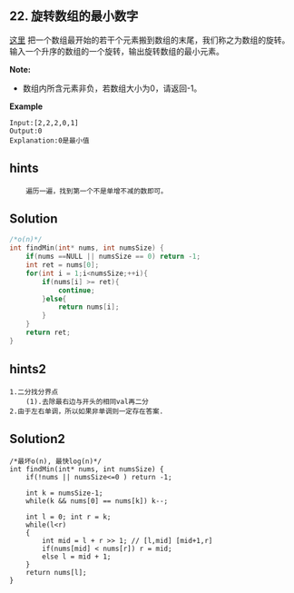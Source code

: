 ## 22. 旋转数组的最小数字
[这里](https://www.acwing.com/problem/content/20/)
把一个数组最开始的若干个元素搬到数组的末尾，我们称之为数组的旋转。
输入一个升序的数组的一个旋转，输出旋转数组的最小元素。

**Note:**
* 数组内所含元素非负，若数组大小为0，请返回-1。

**Example**
```
Input:[2,2,2,0,1]
Output:0
Explanation:0是最小值
```

## hints
```
    遍历一遍，找到第一个不是单增不减的数即可。
```

## Solution
``` c
/*o(n)*/
int findMin(int* nums, int numsSize) {
    if(nums ==NULL || numsSize == 0) return -1;
    int ret = nums[0];
    for(int i = 1;i<numsSize;++i){
        if(nums[i] >= ret){
            continue;
        }else{
            return nums[i];
        }
    }
    return ret;
}
```
## hints2
```
1.二分找分界点
    (1).去除最右边与开头的相同val再二分
2.由于左右单调，所以如果非单调则一定存在答案.
```
## Solution2
```
/*最坏o(n), 最快log(n)*/
int findMin(int* nums, int numsSize) {
    if(!nums || numsSize<=0 ) return -1;

    int k = numsSize-1;
    while(k && nums[0] == nums[k]) k--;

    int l = 0; int r = k;
    while(l<r)
    {
        int mid = l + r >> 1; // [l,mid] [mid+1,r]
        if(nums[mid] < nums[r]) r = mid;
        else l = mid + 1;
    }
    return nums[l];
}
```